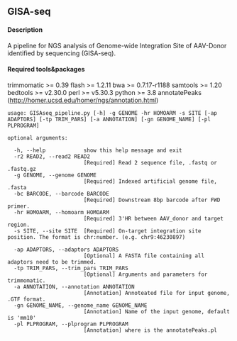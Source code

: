 ## GISA-seq


#### Description
A pipeline for NGS analysis of Genome-wide Integration Site of AAV-Donor identified by sequencing (GISA-seq).

#### Required tools&packages
trimmomatic >= 0.39
flash >= 1.2.11
bwa >= 0.7.17-r1188
samtools >= 1.20
bedtools >= v2.30.0
perl >= v5.30.3 
python >= 3.8
annotatePeaks (http://homer.ucsd.edu/homer/ngs/annotation.html)

```shell
usage: GISAseq_pipeline.py [-h] -g GENOME -hr HOMOARM -s SITE [-ap ADAPTORS] [-tp TRIM_PARS] [-a ANNOTATION] [-gn GENOME_NAME] [-pl PLPROGRAM]

optional arguments:

  -h, --help            show this help message and exit
  -r2 READ2, --read2 READ2
                        [Required] Read 2 sequence file, .fastq or .fastq.gz
  -g GENOME, --genome GENOME
                        [Required] Indexed artificial genome file, .fasta
  -bc BARCODE, --barcode BARCODE
                        [Required] Downstream 8bp barcode after FWD primer.
  -hr HOMOARM, --homoarm HOMOARM
                        [Required] 3'HR between AAV_donor and target region.
  -s SITE, --site SITE  [Required] On-target integration site position. The format is chr:number. (e.g. chr9:46230897)

  -ap ADAPTORS, --adaptors ADAPTORS
                        [Optional] A FASTA file containing all adaptors need to be trimmed.
  -tp TRIM_PARS, --trim_pars TRIM_PARS
                        [Optional] Arguments and parameters for trimmomatic.
  -a ANNOTATION, --annotation ANNOTATION
                        [Annotation] Annoteated file for input genome, .GTF format.
  -gn GENOME_NAME, --genome_name GENOME_NAME
                        [Annotation] Name of the input genome, default is 'mm10'
  -pl PLPROGRAM, --plprogram PLPROGRAM
                        [Annotation] where is the annotatePeaks.pl

